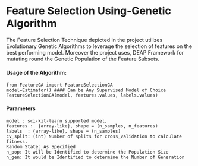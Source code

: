 # Feature Selection Using-Genetic Algorithm 
The Feature Selection Technique depicted in the project utilizes Evolutionary Genetic Algorithms to leverage the selection of features on the best performing model.
Moreover the project uses, DEAP Framework for mutating round the Genetic Population of the Feature Subsets.

#### Usage of the Algorithm:
```
from FeatureGA import FeatureSelectionGA 
model=Estimator() #### Can be Any Supervised Model of Choice
FeatureSelectionGA(model, features.values, labels.values)
```
#### Parameters
```
model : sci-kit-learn supported model,
features :  {array-like}, shape = (n_samples, n_features)
labels  : {array-like}, shape = (n_samples)
cv_split: (int) Number of splits for cross_validation to calculate fitness.
Random State: As Specified
n_pop: It will be Identified to determine the Population Size
n_gen: It would be Identified to determine the Number of Generation
```
